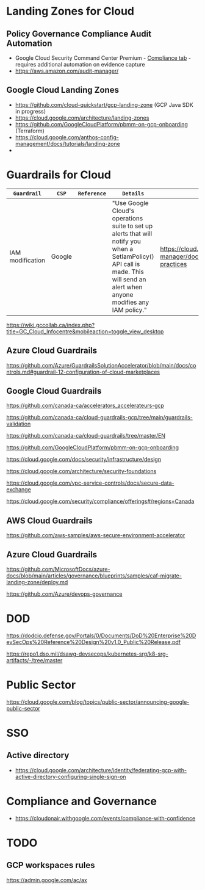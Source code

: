 # Landing Zones for Cloud
## Policy Governance Compliance Audit Automation
- Google Cloud Security Command Center Premium - [Compliance tab](https://cloud.google.com/security-command-center/docs/how-to-use-security-command-center#compliance_tab) - requires additional automation on evidence capture
- https://aws.amazon.com/audit-manager/
## Google Cloud Landing Zones
- https://github.com/cloud-quickstart/gcp-landing-zone (GCP Java SDK in progress)
- https://cloud.google.com/architecture/landing-zones 
- https://github.com/GoogleCloudPlatform/pbmm-on-gcp-onboarding (Terraform)
- https://cloud.google.com/anthos-config-management/docs/tutorials/landing-zone
- 
# Guardrails for Cloud

`Guardrail` | `CSP` | `Reference` | `Details` | `Links`
---|---|---|---|---
IAM modification | Google | | "Use Google Cloud's operations suite to set up alerts that will notify you when a SetIamPolicy() API call is made. This will send an alert when anyone modifies any IAM policy." | https://cloud.google.com/resource-manager/docs/super-admin-best-practices

https://wiki.gccollab.ca/index.php?title=GC_Cloud_Infocentre&mobileaction=toggle_view_desktop

## Azure Cloud Guardrails
https://github.com/Azure/GuardrailsSolutionAccelerator/blob/main/docs/controls.md#guardrail-12-configuration-of-cloud-marketplaces

## Google Cloud Guardrails
https://github.com/canada-ca/accelerators_accelerateurs-gcp

https://github.com/canada-ca/cloud-guardrails-gcp/tree/main/guardrails-validation

https://github.com/canada-ca/cloud-guardrails/tree/master/EN

https://github.com/GoogleCloudPlatform/pbmm-on-gcp-onboarding

https://cloud.google.com/docs/security/infrastructure/design

https://cloud.google.com/architecture/security-foundations

https://cloud.google.com/vpc-service-controls/docs/secure-data-exchange

https://cloud.google.com/security/compliance/offerings#/regions=Canada

## AWS Cloud Guardrails

https://github.com/aws-samples/aws-secure-environment-accelerator

## Azure Cloud Guardrails
https://github.com/MicrosoftDocs/azure-docs/blob/main/articles/governance/blueprints/samples/caf-migrate-landing-zone/deploy.md

https://github.com/Azure/devops-governance


# DOD
https://dodcio.defense.gov/Portals/0/Documents/DoD%20Enterprise%20DevSecOps%20Reference%20Design%20v1.0_Public%20Release.pdf

https://repo1.dso.mil/dsawg-devsecops/kubernetes-srg/k8-srg-artifacts/-/tree/master

# Public Sector
https://cloud.google.com/blog/topics/public-sector/announcing-google-public-sector

# SSO
## Active directory
- https://cloud.google.com/architecture/identity/federating-gcp-with-active-directory-configuring-single-sign-on

# Compliance and Governance
- https://cloudonair.withgoogle.com/events/compliance-with-confidence


# TODO
## GCP workspaces rules
https://admin.google.com/ac/ax
